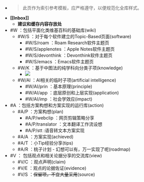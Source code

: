 - > 此页作为索引参考模板，应严格遵守，以便规范化全库样式。
- **[[Inbox]]**
    - __建议和缓存内容存放处__
- #W ：包括平面化类维基百科的基础库(wiki)
    - #W/S ：对于每个软件建立的Topic-Based页面(software)
        - #W/S/roam ：Roam Research软件主题页
        - #W/S/applenotes ：Apple Notes软件主题页
        - #W/S/devonthink ：Devonthink软件主题页
        - #W/S/emacs ：Emacs软件主题页
    - #W/K ：基于中图法的纯学科向分类子项(knowledge)
        - ![](https://firebasestorage.googleapis.com/v0/b/firescript-577a2.appspot.com/o/imgs%2Fapp%2FInsightSphere%2Fm4Uhp-C3xo.png?alt=media&token=8e169ff8-03a7-45d6-a841-ea5f9508d928)
    - #W/AI ：AI相关的临时子项(artificial intelligence)
        - #W/AI/prin ：基本原理(principle)
        - #W/AI/app ：底层原创和上层实现(application)
        - #W/AI/imp ：社会学效应(impact)
- #A ：包括方案构想和方案实现的运行库(action)
    - #A/P ：方案构想(plan)
        - #A/P/webclip ：网页剪辑策略分享
        - #A/P/translator ：文本翻译工作流设想
        - #A/P/stt :语音转文本方案实现
    - #A/A ：方案实现(achieved)
    - #A/T ：小Tip经验分享(tips)
    - #A/R ：桃子计划 - 幻想可以有，万一实现了呢(roadmap)
- #V ： 包括观点和相关论据分享的交流库(view)
    - #V/C ：观点声明(claim)
    - #V/E ：观点的论据佐证(evidence)
    - #V/S ：~~保留项，不宜大量采用~~(source)
